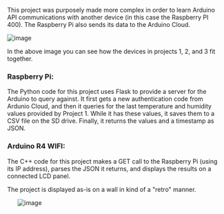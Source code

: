 This project was purposely made more complex in order to learn Arduino API communications with another device (in this case the Raspberry PI 400). The Raspberry Pi also sends its data to the Arduino Cloud.

![image](https://github.com/user-attachments/assets/8fdd72d3-aa2f-4843-bd67-06246a0840d7)

In the above image you can see how the devices in projects 1, 2, and 3 fit together. 

<h3>Raspberry Pi:</h3>

The Python code for this project uses Flask to provide a server for the Arduino to query against. It first gets a new authentication code from Ardunio Cloud, and then it queries for the last temperature and humidity values provided by Project 1. While it has these values, it saves them to a CSV file on the SD drive. Finally, it returns the values and a timestamp as JSON.

<h3>Arduino R4 WIFI:</h3>

The C++ code for this project makes a GET call to the Raspberry Pi (using its IP address), parses the JSON it returns, and displays the results on a connected LCD panel.

The project is displayed as-is on a wall in kind of a "retro" manner.
<ul>

![image](https://github.com/user-attachments/assets/7d942504-c8f0-4636-9e05-6bdba7d1163b)
 
</ul>
